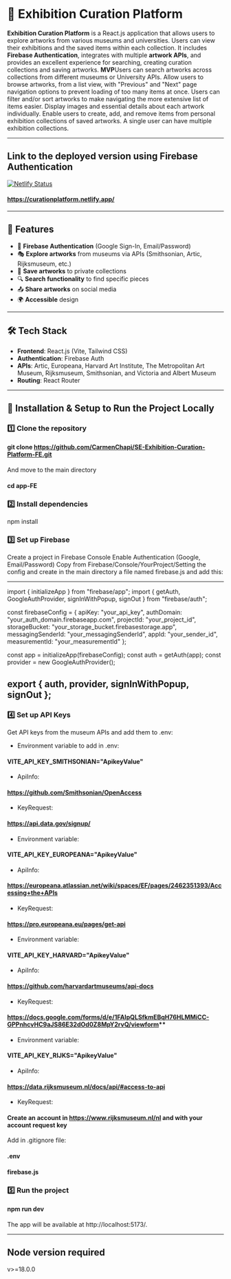 # 🎨 Exhibition Curation Platform



**Exhibition Curation Platform** is a React.js application that allows users to explore artworks from various museums and universities. Users can view their exhibitions and the saved items within each collection. It includes **Firebase Authentication**, integrates with multiple **artwork APIs**, and provides an excellent experience for searching, creating curation collections and saving artworks.
**MVP**Users can search artworks across collections from different museums or University APIs. Allow users to browse artworks, from a list view, with "Previous" and "Next" page navigation options to prevent loading of too many items at once.
Users can filter and/or sort artworks to make navigating the more extensive list of items easier.
Display images and essential details about each artwork individually.
Enable users to create, add, and remove items from personal exhibition collections of saved artworks. A single user can have multiple exhibition collections.


---

## Link to the deployed version using Firebase Authentication
[![Netlify Status](https://api.netlify.com/api/v1/badges/18dd1137-9cf1-4dcb-912a-f482cff0dead/deploy-status)](https://app.netlify.com/sites/curationplatform/deploys)
#### https://curationplatform.netlify.app/

---

## 🚀 Features

- 🔑 **Firebase Authentication** (Google Sign-In, Email/Password)
- 🎭 **Explore artworks** from museums via APIs (Smithsonian, Artic, Rijksmuseum, etc.)
- 📌 **Save artworks** to private collections
- 🔍 **Search functionality** to find specific pieces
- 📤 **Share artworks** on social media
- 🌍 **Accessible** design

---

## 🛠️ Tech Stack

- **Frontend**: React.js (Vite, Tailwind CSS)
- **Authentication**: Firebase Auth
- **APIs**:  Artic, Europeana, Harvard Art Institute, The Metropolitan Art Museum, Rijksmuseum, Smithsonian, and Victoria and Albert Museum
- **Routing**: React Router

---

## 🔧 Installation & Setup to Run the Project Locally

### 1️⃣ **Clone the repository**

#### git clone https://github.com/CarmenChapi/SE-Exhibition-Curation-Platform-FE.git
And move to the main directory
#### cd app-FE 


### 2️⃣ Install dependencies

npm install

### 3️⃣ Set up Firebase
Create a project in Firebase Console
Enable Authentication (Google, Email/Password)
Copy from Firebase/Console/YourProject/Setting the config and create in the main directory a file named firebase.js and add this:

---

import { initializeApp } from "firebase/app";
import { getAuth, GoogleAuthProvider, signInWithPopup, signOut } from "firebase/auth";


const firebaseConfig = {
  apiKey: "your_api_key",
  authDomain: "your_auth_domain.firebaseapp.com",
  projectId: "your_project_id",
  storageBucket: "your_storage_bucket.firebasestorage.app",
  messagingSenderId: "your_messagingSenderId",
  appId: "your_sender_id",
  measurementId: "your_measurementId"
};

const app = initializeApp(firebaseConfig);
const auth = getAuth(app);
const provider = new GoogleAuthProvider();

export { auth, provider, signInWithPopup, signOut };
---



### 4️⃣ Set up API Keys
Get API keys from the museum APIs and add them to .env:

- Environment variable to add in .env:
#### VITE_API_KEY_SMITHSONIAN="ApikeyValue"
- ApiInfo: 
#### https://github.com/Smithsonian/OpenAccess
- KeyRequest: 
#### https://api.data.gov/signup/

- Environment variable:
#### VITE_API_KEY_EUROPEANA="ApikeyValue"
- ApiInfo: 
#### https://europeana.atlassian.net/wiki/spaces/EF/pages/2462351393/Accessing+the+APIs
- KeyRequest: 
#### https://pro.europeana.eu/pages/get-api

- Environment variable:
#### VITE_API_KEY_HARVARD="ApikeyValue"
- ApiInfo: 
#### https://github.com/harvardartmuseums/api-docs
- KeyRequest: 
#### https://docs.google.com/forms/d/e/1FAIpQLSfkmEBqH76HLMMiCC-GPPnhcvHC9aJS86E32dOd0Z8MpY2rvQ/viewform**

- Environment variable:
#### VITE_API_KEY_RIJKS="ApikeyValue"
- ApiInfo: 
#### https://data.rijksmuseum.nl/docs/api/#access-to-api
- KeyRequest: 
#### Create an account in **https://www.rijksmuseum.nl/nl** and with your account request key


Add in .gitignore file:
#### .env
#### firebase.js

### 5️⃣ Run the project

#### npm run dev
The app will be available at http://localhost:5173/.

---

## Node version required
v>=18.0.0
